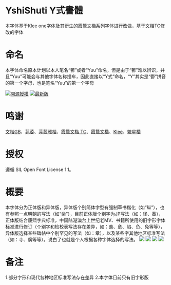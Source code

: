 # YshiShuti Y式書體

本字体基于Klee one字体及其衍生的霞鹜文楷系列字体进行改做，基于文楷TC修改的字体

命名
=
本字体命名原本计划以本人笔名“鬰”或者“Yuu”命名，但是由于“鬰”难以辨识，并且“Yuu”可能会与其他字体名称撞车，因此直接以“Y式”命名，“Y”其实是“鬰”拼音的第一个字母，也是笔名“Yuu”的第一个字母

[![開源授權](https://img.shields.io/github/license/Steve-Yuu/YshiShuti?style=flat-square)](https://github.com/Steve-Yuu/YshiShuti)
[![最新版](https://img.shields.io/github/release/Steve-Yuu/YshiShuti?style=flat-square)](https://github.com/Steve-Yuu/YshiShuti/releases)

鸣谢
=
[文楷GB](https://github.com/lxgw/LxgwWenkaiGB)、[芫荽](https://github.com/ButTaiwan/iansui)、[芫茜雅楷](https://github.com/ItMarki/jyunsaikaai)、[霞鶩文楷 TC](https://github.com/lxgw/LxgwWenkaiTC)、[霞鶩文楷](https://github.com/lxgw/LxgwWenKai)、[Klee](https://github.com/fontworks-fonts/Klee)、[繁星楷](https://github.com/GuiWonder/MoonStarsKai)

授权
=
遵循 SIL Open Font License 1.1。

概要
=
本字体分为正体版和异体版，异体版个别简体字型有强制草书楷化（如“纵”），也有参照一点明朝的写法（如“凿”），目前正体版个别字为JP写法（如：径、茎），正体版结合康熙字典标准，中国陆港澳台上世纪老MV、书籍所使用的旧字形字体标准进行修订（个别字和检校表写法存在差异，如：羞、危、陷、负、免等等），异体版选择某些碑帖中个别罕见的写法（如：章），以及某些字其他地区标准写法（如：寺、廣等等）。说白了也就是个人根据各种字体选择的写法。
![](https://github.com/Steve-Yuu/YshiShuti/blob/main/%E6%AD%A3%E4%BD%931.jpg)
![](https://github.com/Steve-Yuu/YshiShuti/blob/main/%E6%AD%A3%E4%BD%932.jpg)
![](https://github.com/Steve-Yuu/YshiShuti/blob/main/%E5%BC%82%E4%BD%931.jpg)
![](https://github.com/Steve-Yuu/YshiShuti/blob/main/%E5%BC%82%E4%BD%932.jpg)

备注
=
1.部分字形和现代各种地区标准写法存在差异
2.本字体目前只有旧字形版
